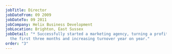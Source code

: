 ```yaml
---
jobTitle: Director
jobDateFrom: 09 2009
jobDateTo: 09 2011
jobCompany: Helix Business Development
jobLocation: Brighton, East Sussex
jobDetail: "* Successfully started a marketing agency, turning a profit within
  the first three months and increasing turnover year on year."
order: "3"
---
```


